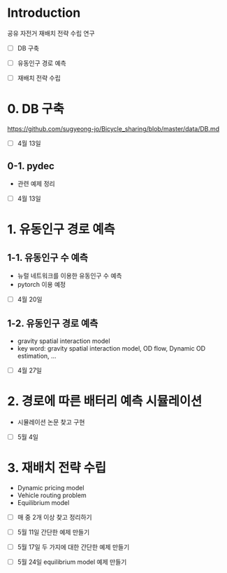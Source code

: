 # Introduction

공유 자전거 재배치 전략 수립 연구

- [ ] DB 구축 
- [ ] 유동인구 경로 예측
- [ ] 재배치 전략 수립


# 0. DB 구축

https://github.com/sugyeong-jo/Bicycle_sharing/blob/master/data/DB.md

- [ ] 4월 13일

## 0-1. pydec 
- 관련 예제 정리 
- [ ] 4월 13일


# 1. 유동인구 경로 예측

## 1-1. 유동인구 수 예측
- 뉴럴 네트워크를 이용한 유동인구 수 예측
- pytorch 이용 예정
- [ ] 4월 20일

## 1-2. 유동인구 경로 예측
- gravity spatial interaction model
- key word: gravity spatial interaction model, OD flow, Dynamic OD estimation, ...
- [ ] 4월 27일

# 2. 경로에 따른 배터리 예측 시뮬레이션
- 시뮬레이션 논문 찾고 구현
- [ ] 5월 4일

# 3. 재배치 전략 수립
- Dynamic pricing model
- Vehicle routing problem 
- Equilibrium model
- [ ] 매 중 2개 이상 찾고 정리하기
- [ ] 5월 11일 간단한 예제 만들기
- [ ] 5월 17일 두 가지에 대한 간단한 예제 만들기
- [ ] 5월 24일 equilibrium model 예제 만들기




